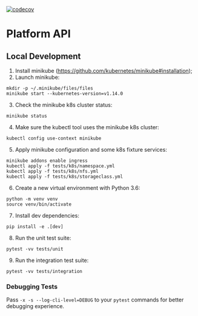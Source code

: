 [![codecov](https://codecov.io/gh/neuromation/platform-api/branch/master/graph/badge.svg?token=UhSf3Bzfe0)](https://codecov.io/gh/neuromation/platform-api)
# Platform API


## Local Development
1. Install minikube (https://github.com/kubernetes/minikube#installation);
2. Launch minikube:
```shell
mkdir -p ~/.minikube/files/files
minikube start --kubernetes-version=v1.14.0
```
3. Check the minikube k8s cluster status:
```shell
minikube status
```
4. Make sure the kubectl tool uses the minikube k8s cluster:
```shell
kubectl config use-context minikube
```
5. Apply minikube configuration and some k8s fixture services:
```shell
minikube addons enable ingress
kubectl apply -f tests/k8s/namespace.yml
kubectl apply -f tests/k8s/nfs.yml
kubectl apply -f tests/k8s/storageclass.yml
```
6. Create a new virtual environment with Python 3.6:
```shell
python -m venv venv
source venv/bin/activate
```
7. Install dev dependencies:
```shell
pip install -e .[dev]
```
8. Run the unit test suite:
```shell
pytest -vv tests/unit
```
9. Run the integration test suite:
```shell
pytest -vv tests/integration
```

### Debugging Tests
Pass `-x -s --log-cli-level=DEBUG` to your `pytest` commands for better debugging
experience.
